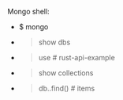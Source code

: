 Mongo shell:

- $ mongo
- > show dbs
- > use <db> 									# rust-api-example
- > show collections
- > db.<collection>.find()    # items